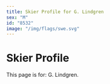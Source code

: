 ```yaml
---
title: Skier Profile for G. Lindgren
sex: "M"
id: "8532"
image: "/img/flags/swe.svg" 
---
```


# Skier Profile

This page is for: G. Lindgren.
    